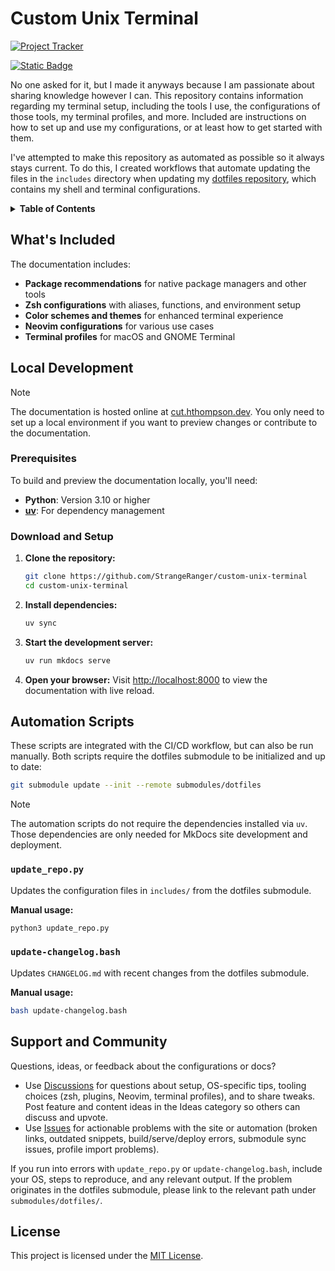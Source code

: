 # Custom Unix Terminal

[![Project Tracker](https://img.shields.io/badge/repo%20status-Project%20Tracker-lightgrey)](https://hthompson.dev/project-tracker#project-146955022)

[![Static Badge](https://img.shields.io/badge/Click%20to%20access%20Custom%20Unix%20Terminal-blue?style=for-the-badge)](https://cut.hthompson.dev)

No one asked for it, but I made it anyways because I am passionate about sharing knowledge however I can. This repository contains information regarding my terminal setup, including the tools I use, the configurations of those tools, my terminal profiles, and more. Included are instructions on how to set up and use my configurations, or at least how to get started with them.

I've attempted to make this repository as automated as possible so it always stays current. To do this, I created workflows that automate updating the files in the `includes` directory when updating my [dotfiles repository](https://github.com/StrangeRanger/dotfiles), which contains my shell and terminal configurations.

<details>
<summary><strong>Table of Contents</strong></summary>

- [Custom Unix Terminal](#custom-unix-terminal)
  - [What's Included](#whats-included)
  - [Local Development](#local-development)
    - [Prerequisites](#prerequisites)
    - [Download and Setup](#download-and-setup)
  - [Automation Scripts](#automation-scripts)
    - [`update_repo.py`](#update_repopy)
    - [`update-changelog.bash`](#update-changelogbash)
  - [Support and Community](#support-and-community)
  - [License](#license)

</details>

## What's Included

The documentation includes:
- **Package recommendations** for native package managers and other tools
- **Zsh configurations** with aliases, functions, and environment setup
- **Color schemes and themes** for enhanced terminal experience
- **Neovim configurations** for various use cases
- **Terminal profiles** for macOS and GNOME Terminal

## Local Development

> [!NOTE]
> The documentation is hosted online at [cut.hthompson.dev](https://cut.hthompson.dev). You only need to set up a local environment if you want to preview changes or contribute to the documentation.

### Prerequisites

To build and preview the documentation locally, you'll need:

- **Python**: Version 3.10 or higher
- **[uv](https://github.com/astral-sh/uv#installation)**: For dependency management

### Download and Setup

1. **Clone the repository:**
   ```bash
   git clone https://github.com/StrangeRanger/custom-unix-terminal
   cd custom-unix-terminal
   ```

2. **Install dependencies:**
   ```bash
   uv sync
   ```

3. **Start the development server:**
   ```bash
   uv run mkdocs serve
   ```

4. **Open your browser:**
   Visit [http://localhost:8000](http://localhost:8000) to view the documentation with live reload.

## Automation Scripts

These scripts are integrated with the CI/CD workflow, but can also be run manually. Both scripts require the dotfiles submodule to be initialized and up to date:

```bash
git submodule update --init --remote submodules/dotfiles
```

> [!NOTE]
> The automation scripts do not require the dependencies installed via `uv`. Those dependencies are only needed for MkDocs site development and deployment.

### `update_repo.py`

Updates the configuration files in `includes/` from the dotfiles submodule.

**Manual usage:**
```bash
python3 update_repo.py
```

### `update-changelog.bash`

Updates `CHANGELOG.md` with recent changes from the dotfiles submodule.

**Manual usage:**
```bash
bash update-changelog.bash
```

## Support and Community

Questions, ideas, or feedback about the configurations or docs?

- Use [Discussions](https://github.com/StrangeRanger/custom-unix-terminal/discussions) for questions about setup, OS-specific tips, tooling choices (zsh, plugins, Neovim, terminal profiles), and to share tweaks. Post feature and content ideas in the Ideas category so others can discuss and upvote.
- Use [Issues](https://github.com/StrangeRanger/custom-unix-terminal/issues) for actionable problems with the site or automation (broken links, outdated snippets, build/serve/deploy errors, submodule sync issues, profile import problems).

If you run into errors with `update_repo.py` or `update-changelog.bash`, include your OS, steps to reproduce, and any relevant output. If the problem originates in the dotfiles submodule, please link to the relevant path under `submodules/dotfiles/`.

## License

This project is licensed under the [MIT License](LICENSE).
